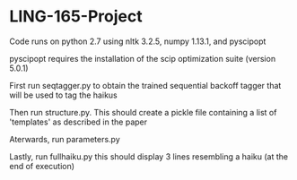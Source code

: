 # LING-165-Project
Code runs on python 2.7 using nltk 3.2.5, numpy 1.13.1, and pyscipopt

pyscipopt requires the installation of the scip optimization suite (version 5.0.1)

First run seqtagger.py to obtain the trained sequential backoff tagger that will be used to tag the haikus

Then run structure.py. This should create a pickle file containing a list of 'templates' as described in the paper

Aterwards, run parameters.py 

Lastly, run fullhaiku.py this should display 3 lines resembling a haiku (at the end of execution)
